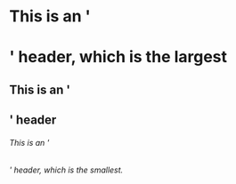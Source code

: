 # This is an '<h1>' header, which is the largest 
## This is an '<h2>' header
###### This is an '<h6>' header, which is the smallest.

